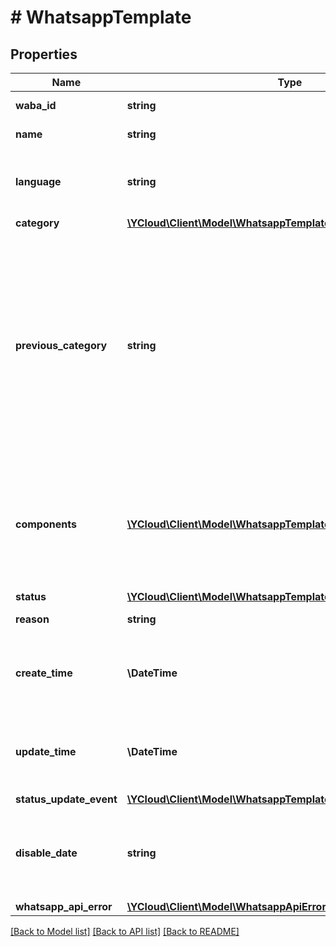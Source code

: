 # # WhatsappTemplate

## Properties

Name | Type | Description | Notes
------------ | ------------- | ------------- | -------------
**waba_id** | **string** | WhatsApp Business Account ID. |
**name** | **string** | Name of the template. |
**language** | **string** | Language code of the template. See [Supported Languages](https://developers.facebook.com/docs/whatsapp/api/messages/message-templates#supported-languages-) for all codes. |
**category** | [**\YCloud\Client\Model\WhatsappTemplateCategory**](WhatsappTemplateCategory.md) |  |
**previous_category** | **string** | This field indicates the template&#39;s previous category (or &#x60;null&#x60;, for newly created templates after April 1, 2023). Compare this value to the template&#39;s &#x60;category&#x60; field value, which indicates the template&#39;s current category. For more information about template category migration, see also [First template category migration](https://developers.facebook.com/docs/whatsapp/updates-to-pricing/launch-timeline#first-template-category-migration). | [optional]
**components** | [**\YCloud\Client\Model\WhatsappTemplateComponent[]**](WhatsappTemplateComponent.md) | Template components. A template consists of &#x60;HEADER&#x60;, &#x60;BODY&#x60;, &#x60;FOOTER&#x60;, and &#x60;BUTTONS&#x60; components. &#x60;BODY&#x60; component is required, the other types are optional. |
**status** | [**\YCloud\Client\Model\WhatsappTemplateStatus**](WhatsappTemplateStatus.md) |  | [optional]
**reason** | **string** | The reason why the template is rejected. | [optional]
**create_time** | **\DateTime** | The time at which this object is created, formatted in [RFC 3339](https://datatracker.ietf.org/doc/html/rfc3339). e.g., &#x60;2022-06-01T12:00:00.000Z&#x60;. | [optional]
**update_time** | **\DateTime** | The time at which this object is updated, formatted in [RFC 3339](https://datatracker.ietf.org/doc/html/rfc3339). e.g., &#x60;2022-06-01T12:00:00.000Z&#x60;. | [optional]
**status_update_event** | [**\YCloud\Client\Model\WhatsappTemplateStatusUpdateEventEnum**](WhatsappTemplateStatusUpdateEventEnum.md) |  | [optional]
**disable_date** | **string** | The date at which the template will be disabled. When a WhatsApp template &#x60;FLAGGED&#x60; event is received, this field is set. | [optional]
**whatsapp_api_error** | [**\YCloud\Client\Model\WhatsappApiError**](WhatsappApiError.md) |  | [optional]

[[Back to Model list]](../../README.md#models) [[Back to API list]](../../README.md#endpoints) [[Back to README]](../../README.md)

